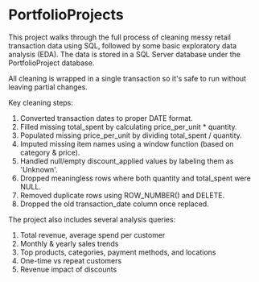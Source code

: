 # PortfolioProjects

This project walks through the full process of cleaning messy retail transaction data using SQL, followed by some basic exploratory data analysis (EDA). The data is stored in a SQL Server database under the PortfolioProject database.

All cleaning is wrapped in a single transaction so it's safe to run without leaving partial changes.

Key cleaning steps:
1.  Converted transaction dates to proper DATE format.
2.  Filled missing total_spent by calculating price_per_unit * quantity.
3.  Populated missing price_per_unit by dividing total_spent / quantity.
4.  Imputed missing item names using a window function (based on category & price).
5.  Handled null/empty discount_applied values by labeling them as 'Unknown'.
6.  Dropped meaningless rows where both quantity and total_spent were NULL.
7.  Removed duplicate rows using ROW_NUMBER() and DELETE.
8.  Dropped the old transaction_date column once replaced.


The project also includes several analysis queries:
1.  Total revenue, average spend per customer
2.  Monthly & yearly sales trends
3.  Top products, categories, payment methods, and locations
4.  One-time vs repeat customers
5.  Revenue impact of discounts
